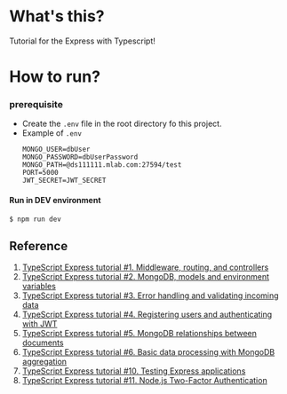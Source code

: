 # What's this?
Tutorial for the Express with Typescript!

# How to run?
### prerequisite
- Create the `.env` file in the root directory fo this project.
- Example of `.env`
    ```
    MONGO_USER=dbUser
    MONGO_PASSWORD=dbUserPassword
    MONGO_PATH=@ds111111.mlab.com:27594/test
    PORT=5000
    JWT_SECRET=JWT_SECRET
    ```

#### Run in DEV environment
```
$ npm run dev
```


## Reference
1. [TypeScript Express tutorial #1. Middleware, routing, and controllers](https://wanago.io/2018/12/03/typescript-express-tutorial-routing-controllers-middleware)
1. [TypeScript Express tutorial #2. MongoDB, models and environment variables](https://wanago.io/2018/12/10/express-mongodb-typescript-env-var)
1. [TypeScript Express tutorial #3. Error handling and validating incoming data](https://wanago.io/2018/12/17/typescript-express-error-handling-validation)
1. [TypeScript Express tutorial #4. Registering users and authenticating with JWT](https://wanago.io/2018/12/24/typescript-express-registering-authenticating-jwt)
1. [TypeScript Express tutorial #5. MongoDB relationships between documents](https://wanago.io/2018/12/31/mongodb-relationships-documents-typescript-express-tutorial-5)
1. [TypeScript Express tutorial #6. Basic data processing with MongoDB aggregation](https://wanago.io/2019/01/07/mongodb-aggregation-basic-data-processing-typescript-express-tutorial-6)
1. [TypeScript Express tutorial #10. Testing Express applications](https://wanago.io/2019/02/04/typescript-express-testing)
1. [TypeScript Express tutorial #11. Node.js Two-Factor Authentication](https://wanago.io/2019/07/22/nodejs-two-factor-authentication)
